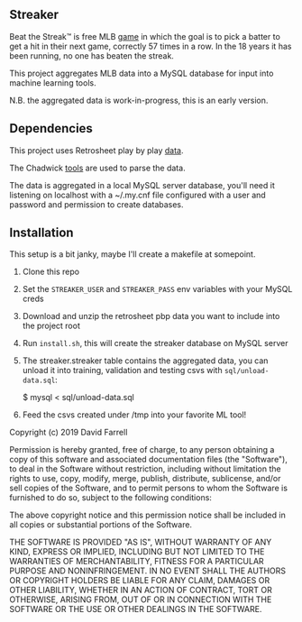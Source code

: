 Streaker
--------
Beat the Streak™ is free MLB [game](https://www.mlb.com/apps/beat-the-streak)
in which the goal is to pick a batter to get a hit in their next game,
correctly 57 times in a row. In the 18 years it has been running, no one has
beaten the streak.

This project aggregates MLB data into a MySQL database for input into machine
learning tools.

N.B. the aggregated data is work-in-progress, this is an early version.

Dependencies
------------
This project uses Retrosheet play by play
[data](https://www.retrosheet.org/game.htm).

The Chadwick
[tools](https://github.com/chadwickbureau/chadwick/releases) are used to parse
the data.

The data is aggregated in a local MySQL server database, you'll need it
listening on localhost with a ~/.my.cnf file configured with a user and
password and permission to create databases.

Installation
------------
This setup is a bit janky, maybe I'll create a makefile at somepoint.

1. Clone this repo
2. Set the `STREAKER_USER` and `STREAKER_PASS` env variables with your MySQL creds
3. Download and unzip the retrosheet pbp data you want to include into the
   project root
4. Run `install.sh`, this will create the streaker database on MySQL server
5. The streaker.streaker table contains the aggregated data, you can unload it
 into training, validation and testing csvs with `sql/unload-data.sql`:

    $ mysql < sql/unload-data.sql

6. Feed the csvs created under /tmp into your favorite ML tool!


Copyright (c) 2019 David Farrell

Permission is hereby granted, free of charge, to any person obtaining a copy
of this software and associated documentation files (the "Software"), to deal
in the Software without restriction, including without limitation the rights
to use, copy, modify, merge, publish, distribute, sublicense, and/or sell
copies of the Software, and to permit persons to whom the Software is
furnished to do so, subject to the following conditions:

The above copyright notice and this permission notice shall be included in all
copies or substantial portions of the Software.

THE SOFTWARE IS PROVIDED "AS IS", WITHOUT WARRANTY OF ANY KIND, EXPRESS OR
IMPLIED, INCLUDING BUT NOT LIMITED TO THE WARRANTIES OF MERCHANTABILITY,
FITNESS FOR A PARTICULAR PURPOSE AND NONINFRINGEMENT. IN NO EVENT SHALL THE
AUTHORS OR COPYRIGHT HOLDERS BE LIABLE FOR ANY CLAIM, DAMAGES OR OTHER
LIABILITY, WHETHER IN AN ACTION OF CONTRACT, TORT OR OTHERWISE, ARISING FROM,
OUT OF OR IN CONNECTION WITH THE SOFTWARE OR THE USE OR OTHER DEALINGS IN THE
SOFTWARE.
